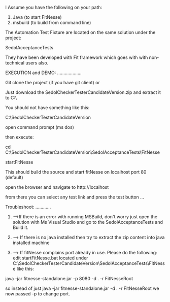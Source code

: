 I Assume you have the following on your path:

1) Java (to start FitNesse)
2) msbuild (to build from command line)

The Automation Test Fixture are located on the same solution under the project:

SedolAcceptanceTests 

They have been developed with Fit framework which goes with with non-technical users also.

EXECUTION and DEMO:
...................

Git clone the project (if you have git client)
or

Just download the SedolCheckerTesterCandidateVersion.zip and extract it to C:\

You should not have something like this:

C:\SedolCheckerTesterCandidateVersion

open command prompt (ms dos)

then execute:

cd C:\SedolCheckerTesterCandidateVersion\SedolAcceptanceTests\FitNesse

startFitNesse


This should build the source and start fitNesse on localhost port 80 (default)

open the browser and navigate to http://localhost

from there you can select any test link and press the test button
...



Troubleshoot:
............

1) -->If there is an error with running MSBuild, don't worry just open the solution with Ms Visual Studio and go to the SedolAcceptanceTests and Build it. 

2) --> If there is no java installed then try to extract the zip content into java installed machine

3) --> If fitNesse complains port already in use. Please do the following:
edit startFitNesse.bat located under  C:\SedolCheckerTesterCandidateVersion\SedolAcceptanceTests\FitNesse
like this:


java -jar fitnesse-standalone.jar -p 8080 -d . -r FitNesseRoot

so instead of just
java -jar fitnesse-standalone.jar -d . -r FitNesseRoot
we now passed -p <portNo> to change port.

